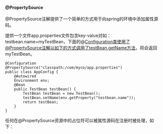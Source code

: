 #### @PropertySource

@PropertySource注解提供了一个简单的方式用于向spring的环境中添加属性源码。

提供一个文件app.properties文件包含key-value对如：testbean.name=myTestBean，下面的@Configuration类使用了@PropertySource注解以如下的方式调用了testBean.getName方法，将会返回myTestBean。

```
@Configuration
@PropertySource("classpath:/com/myco/app.properties")
public class AppConfig {
    @Autowired
    Environment env;
    @Bean
    public TestBean testBean() {
        TestBean testBean = new TestBean();
        testBean.setName(env.getProperty("testbean.name"));
        return testBean;
    }
}
```

任何在@PropertySource资源中的占位符可以被属性源码在注册时被处理，如下：